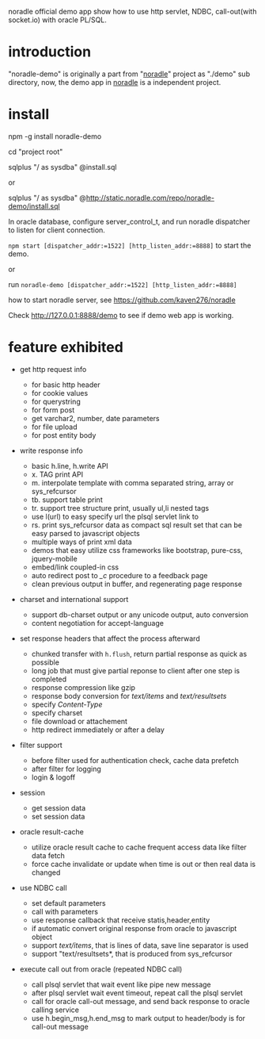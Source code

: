 noradle official demo app show how to use http servlet, NDBC, call-out(with socket.io) with oracle PL/SQL.

# introduction

  "noradle-demo" is originally a part from "[noradle](https://github.com/kaven276/noradle)" project as "./demo" sub directory,
now, the demo app in [noradle](https://www.npmjs.com/package/noradle) is a independent project.

# install

npm -g install noradle-demo

cd "project root"

sqlplus "/ as sysdba" @install.sql

or

sqlplus "/ as sysdba" @http://static.noradle.com/repo/noradle-demo/install.sql

In oracle database, configure server_control_t, and run noradle dispatcher to listen for client connection.

`npm start [dispatcher_addr:=1522] [http_listen_addr:=8888]` to start the demo.

or

run `noradle-demo [dispatcher_addr:=1522] [http_listen_addr:=8888]`

how to start noradle server, see <https://github.com/kaven276/noradle>

Check http://127.0.0.1:8888/demo to see if demo web app is working.

# feature exhibited

* get http request info
  - for basic http header
  - for cookie values
  - for querystring
  - for form post
  - get varchar2, number, date parameters
  - for file upload
  - for post entity body

* write response info
  - basic h.line, h.write API
  - x. TAG print API
  - m. interpolate template with comma separated string, array or sys_refcursor
  - tb. support table print
  - tr. support tree structure print, usually ul,li nested tags
  - use l(url) to easy specify url the plsql servlet link to
  - rs. print sys_refcursor data as compact sql result set that can be easy parsed to javascript objects
  - multiple ways of print xml data
  - demos that easy utilize css frameworks like bootstrap, pure-css, jquery-mobile
  - embed/link coupled-in css
  - auto redirect post to *_c* procedure to a feedback page
  - clean previous output in buffer, and regenerating page response

* charset and international support
  - support db-charset output or any unicode output, auto conversion
  - content negotiation for accept-language

* set response headers that affect the process afterward
  - chunked transfer with `h.flush`, return partial response as quick as possible
  - long job that must give partial reponse to client after one step is completed
  - response compression like gzip
  - response body conversion for *text/items* and *text/resultsets*
  - specify *Content-Type*
  - specify charset
  - file download or attachement
  - http redirect immediately or after a delay

* filter support
  - before filter used for authentication check, cache data prefetch
  - after filter for logging
  - login & logoff

* session
  - get session data
  - set session data

* oracle result-cache
  - utilize oracle result cache to cache frequent access data like filter data fetch
  - force cache invalidate or update when time is out or then real data is changed

* use NDBC call
  - set default parameters
  - call with parameters
  - use response callback that receive statis,header,entity
  - if automatic convert original response from oracle to javascript object
  - support *text/items*, that is lines of data, save line separator is used
  - support "text/resultsets*, that is produced from sys_refcursor

* execute call out from oracle (repeated NDBC call)
  - call plsql servlet that wait event like pipe new message
  - after plsql servlet wait event timeout, repeat call the plsql servlet
  - call for oracle call-out message, and send back response to oracle calling service
  - use h.begin_msg,h.end_msg to mark output to header/body is for call-out message
